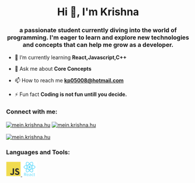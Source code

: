 <h1 align="center">Hi 👋, I'm Krishna</h1>
<h3 align="center">a passionate student currently diving into the world of programming. I'm eager to learn and explore new technologies and concepts that can help me grow as a developer.</h3>

- 🌱 I’m currently learning **React,Javascript,C++**

- 💬 Ask me about **Core Concepts**

- 📫 How to reach me **kp05008@hotmail.com**

- ⚡ Fun fact **Coding is not fun untill you decide.**

<h3 align="left">Connect with me:</h3>
<p align="left">
<a href="https://instagram.com/mein.krishna.hu" target="blank"><img align="center" src="https://raw.githubusercontent.com/rahuldkjain/github-profile-readme-generator/master/src/images/icons/Social/instagram.svg" alt="mein.krishna.hu" height="30" width="40" /></a>
   <a href="https://x.com/mein_krishna_hu" target="blank"><img align="center" src="https://img.freepik.com/free-vector/new-2023-twitter-logo-x-icon-design_1017-45418.jpg?size=626&ext=jpg" alt="mein.krishna.hu" height="40" width="40" /></a>
</p>

  <a href="https://www.threads.net/@mein.krishna.hu?xmt=AQGzEAzoFsrEsdLgwrYMHIC2joUbIsHkZAquSH_dZQ3q1F8" target="blank"><img align="center" src="https://cdn.worldvectorlogo.com/logos/threads.svg" alt="mein.krishna.hu" height="30" width="40" /></a>
</p>

<h3 align="left">Languages and Tools:</h3>
<p align="left">  <a href="https://developer.mozilla.org/en-US/docs/Web/JavaScript" target="_blank" rel="noreferrer"> <img src="https://raw.githubusercontent.com/devicons/devicon/master/icons/javascript/javascript-original.svg" alt="javascript" width="40" height="40"/> </a> <a href="https://reactjs.org/" target="_blank" rel="noreferrer"> <img src="https://raw.githubusercontent.com/devicons/devicon/master/icons/react/react-original-wordmark.svg" alt="react" width="40" height="40"/> </a> </p>

